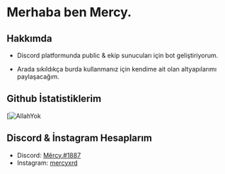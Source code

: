 
# Merhaba ben Mercy.

## Hakkımda
- Discord platformunda public & ekip sunucuları için bot geliştiriyorum.

- Arada sıkıldıkça burda kullanmanız için kendime ait olan altyapılarımı paylaşacağım.

## Github İstatistiklerim
[![AllahYok](https://github-readme-stats.vercel.app/api?username=mercyxrd&show_icons=true&count_private=true&theme=react&hide_border=true&bg_color=0D1117)

## Discord & İnstagram Hesaplarım

- Discord: [Mêrcy.#1887](https://discord.com/users/411621794131476480)
- Instagram: [mercyxrd](https://instagram.com/users/411621794131476480)
